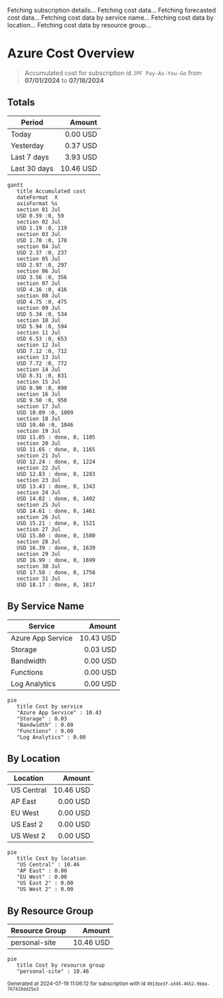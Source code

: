 Fetching subscription details...
Fetching cost data...
Fetching forecasted cost data...
Fetching cost data by service name...
Fetching cost data by location...
Fetching cost data by resource group...
# Azure Cost Overview

> Accumulated cost for subscription id `JPF Pay-As-You-Go` from **07/01/2024** to **07/18/2024**

## Totals

|Period|Amount|
|---|---:|
|Today|0.00 USD|
|Yesterday|0.37 USD|
|Last 7 days|3.93 USD|
|Last 30 days|10.46 USD|

```mermaid
gantt
   title Accumulated cost
   dateFormat  X
   axisFormat %s
   section 01 Jul
   USD 0.59 :0, 59
   section 02 Jul
   USD 1.19 :0, 119
   section 03 Jul
   USD 1.78 :0, 178
   section 04 Jul
   USD 2.37 :0, 237
   section 05 Jul
   USD 2.97 :0, 297
   section 06 Jul
   USD 3.56 :0, 356
   section 07 Jul
   USD 4.16 :0, 416
   section 08 Jul
   USD 4.75 :0, 475
   section 09 Jul
   USD 5.34 :0, 534
   section 10 Jul
   USD 5.94 :0, 594
   section 11 Jul
   USD 6.53 :0, 653
   section 12 Jul
   USD 7.12 :0, 712
   section 13 Jul
   USD 7.72 :0, 772
   section 14 Jul
   USD 8.31 :0, 831
   section 15 Jul
   USD 8.90 :0, 890
   section 16 Jul
   USD 9.50 :0, 950
   section 17 Jul
   USD 10.09 :0, 1009
   section 18 Jul
   USD 10.46 :0, 1046
   section 19 Jul
   USD 11.05 : done, 0, 1105
   section 20 Jul
   USD 11.65 : done, 0, 1165
   section 21 Jul
   USD 12.24 : done, 0, 1224
   section 22 Jul
   USD 12.83 : done, 0, 1283
   section 23 Jul
   USD 13.43 : done, 0, 1343
   section 24 Jul
   USD 14.02 : done, 0, 1402
   section 25 Jul
   USD 14.61 : done, 0, 1461
   section 26 Jul
   USD 15.21 : done, 0, 1521
   section 27 Jul
   USD 15.80 : done, 0, 1580
   section 28 Jul
   USD 16.39 : done, 0, 1639
   section 29 Jul
   USD 16.99 : done, 0, 1699
   section 30 Jul
   USD 17.58 : done, 0, 1758
   section 31 Jul
   USD 18.17 : done, 0, 1817
```

## By Service Name

|Service|Amount|
|---|---:|
|Azure App Service|10.43 USD|
|Storage|0.03 USD|
|Bandwidth|0.00 USD|
|Functions|0.00 USD|
|Log Analytics|0.00 USD|

```mermaid
pie
   title Cost by service
   "Azure App Service" : 10.43
   "Storage" : 0.03
   "Bandwidth" : 0.00
   "Functions" : 0.00
   "Log Analytics" : 0.00
```

## By Location

|Location|Amount|
|---|---:|
|US Central|10.46 USD|
|AP East|0.00 USD|
|EU West|0.00 USD|
|US East 2|0.00 USD|
|US West 2|0.00 USD|

```mermaid
pie
   title Cost by location
   "US Central" : 10.46
   "AP East" : 0.00
   "EU West" : 0.00
   "US East 2" : 0.00
   "US West 2" : 0.00
```

## By Resource Group

|Resource Group|Amount|
|---|---:|
|personal-site|10.46 USD|

```mermaid
pie
   title Cost by resource group
   "personal-site" : 10.46
```

<sup>Generated at 2024-07-19 11:06:12 for subscription with id `4913be3f-a345-4652-9bba-767418dd25e3`</sup>
